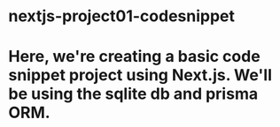 # nextjs-project01-codesnippet

# Here, we're creating a basic code snippet project using Next.js. We'll be using the sqlite db and prisma ORM.